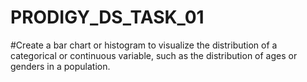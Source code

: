 # PRODIGY_DS_TASK_01

#Create a bar chart or histogram to visualize the distribution of a categorical or continuous variable, such as the distribution of ages or genders in a population.

